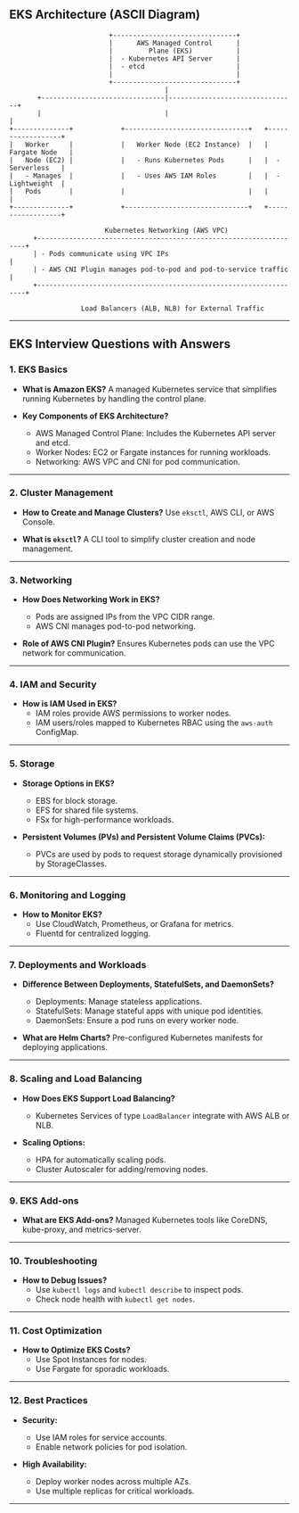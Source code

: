 ## **EKS Architecture (ASCII Diagram)**

```plaintext
                         +-------------------------------+
                         |      AWS Managed Control      |
                         |         Plane (EKS)           |
                         |  - Kubernetes API Server      |
                         |  - etcd                       |
                         |                               |
                         +-------------------------------+
                                       |
       +-------------------------------|--------------------------------+
       |                               |                                |
+--------------+            +-------------------------------+   +------------------+
|   Worker     |            |   Worker Node (EC2 Instance)  |   |  Fargate Node   |
|   Node (EC2) |            |   - Runs Kubernetes Pods      |   |  - Serverless   |
|   - Manages  |            |   - Uses AWS IAM Roles        |   |  - Lightweight  |
|   Pods       |            |                               |   |                 |
+--------------+            +-------------------------------+   +------------------+

                        Kubernetes Networking (AWS VPC)
      +-------------------------------------------------------------------+
      | - Pods communicate using VPC IPs                                 |
      | - AWS CNI Plugin manages pod-to-pod and pod-to-service traffic   |
      +-------------------------------------------------------------------+

                  Load Balancers (ALB, NLB) for External Traffic
```

---

## **EKS Interview Questions with Answers**

### 1. **EKS Basics**
- **What is Amazon EKS?**
  A managed Kubernetes service that simplifies running Kubernetes by handling the control plane.

- **Key Components of EKS Architecture?**
  - AWS Managed Control Plane: Includes the Kubernetes API server and etcd.
  - Worker Nodes: EC2 or Fargate instances for running workloads.
  - Networking: AWS VPC and CNI for pod communication.

---

### 2. **Cluster Management**
- **How to Create and Manage Clusters?**
  Use `eksctl`, AWS CLI, or AWS Console.

- **What is `eksctl`?**
  A CLI tool to simplify cluster creation and node management.

---

### 3. **Networking**
- **How Does Networking Work in EKS?**
  - Pods are assigned IPs from the VPC CIDR range.
  - AWS CNI manages pod-to-pod networking.

- **Role of AWS CNI Plugin?**
  Ensures Kubernetes pods can use the VPC network for communication.

---

### 4. **IAM and Security**
- **How is IAM Used in EKS?**
  - IAM roles provide AWS permissions to worker nodes.
  - IAM users/roles mapped to Kubernetes RBAC using the `aws-auth` ConfigMap.

---

### 5. **Storage**
- **Storage Options in EKS?**
  - EBS for block storage.
  - EFS for shared file systems.
  - FSx for high-performance workloads.

- **Persistent Volumes (PVs) and Persistent Volume Claims (PVCs):**
  - PVCs are used by pods to request storage dynamically provisioned by StorageClasses.

---

### 6. **Monitoring and Logging**
- **How to Monitor EKS?**
  - Use CloudWatch, Prometheus, or Grafana for metrics.
  - Fluentd for centralized logging.

---

### 7. **Deployments and Workloads**
- **Difference Between Deployments, StatefulSets, and DaemonSets?**
  - Deployments: Manage stateless applications.
  - StatefulSets: Manage stateful apps with unique pod identities.
  - DaemonSets: Ensure a pod runs on every worker node.

- **What are Helm Charts?**
  Pre-configured Kubernetes manifests for deploying applications.

---

### 8. **Scaling and Load Balancing**
- **How Does EKS Support Load Balancing?**
  - Kubernetes Services of type `LoadBalancer` integrate with AWS ALB or NLB.

- **Scaling Options:**
  - HPA for automatically scaling pods.
  - Cluster Autoscaler for adding/removing nodes.

---

### 9. **EKS Add-ons**
- **What are EKS Add-ons?**
  Managed Kubernetes tools like CoreDNS, kube-proxy, and metrics-server.

---

### 10. **Troubleshooting**
- **How to Debug Issues?**
  - Use `kubectl logs` and `kubectl describe` to inspect pods.
  - Check node health with `kubectl get nodes`.

---

### 11. **Cost Optimization**
- **How to Optimize EKS Costs?**
  - Use Spot Instances for nodes.
  - Use Fargate for sporadic workloads.

---

### 12. **Best Practices**
- **Security:**
  - Use IAM roles for service accounts.
  - Enable network policies for pod isolation.

- **High Availability:**
  - Deploy worker nodes across multiple AZs.
  - Use multiple replicas for critical workloads.

---
